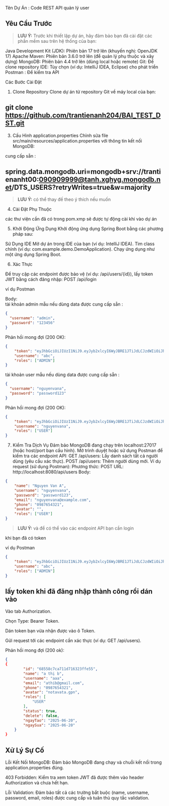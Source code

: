 Tên Dự Án : Code REST API quản lý user

## **Yêu Cầu Trước**
> **LƯU Ý:** Trước khi thiết lập dự án, hãy đảm bảo bạn đã cài đặt các phần mềm sau trên hệ thống của bạn:

Java Development Kit (JDK): Phiên bản 17 trở lên (khuyến nghị: OpenJDK 17)
Apache Maven: Phiên bản 3.6.0 trở lên (để quản lý phụ thuộc và xây dựng)
MongoDB: Phiên bản 4.4 trở lên (dùng local hoặc remote)
Git: Để clone repository
IDE: Tùy chọn (ví dụ: IntelliJ IDEA, Eclipse) cho phát triển
Postman : Để kiểm tra API 

Các Bước Cài Đặt
1. Clone Repository
Clone dự án từ repository Git về máy local của bạn:

##    git clone https://github.com/trantienanh204/BAI_TEST_DST.git

3. Cấu Hình application.properties
Chỉnh sửa file src/main/resources/application.properties với thông tin kết nối MongoDB:

cung cấp sẵn :  

##       spring.data.mongodb.uri=mongodb+srv://trantienanht00:090909999@tanh.xghyg.mongodb.net/DTS_USERS?retryWrites=true&w=majority

> **LƯU Ý:**       có thể thay đế theo ý thích nếu muốn 

4. Cài Đặt Phụ Thuộc

các thư viện cần đã có trong pom.xmp sẽ được tự động cài khi vào dự án

5. Khởi Động Ứng Dụng
Khởi động ứng dụng Spring Boot bằng các phương pháp sau:

Sử Dụng IDE
Mở dự án trong IDE của bạn (ví dụ: IntelliJ IDEA).
Tìm class chính (ví dụ: com.example.demo.DemoApplication).
Chạy ứng dụng như một ứng dụng Spring Boot.

6. Xác Thực

Để truy cập các endpoint được bảo vệ (ví dụ: /api/users/{id}), lấy token JWT bằng cách đăng nhập:
POST /api/login

ví dụ Postman

Body:  
tài khoản admin mẫu nếu dùng data được cung cấp sẵn :


```json
{
  "username": "admin",
  "password": "123456"
}
```
Phản hồi mong đợi (200 OK):
```json
{
    "token": "eyJhbGciOiJIUzI1NiJ9.eyJyb2xlcyI6WyJBRE1JTiJdLCJzdWIiOiJhYmMiLCJpYXQiOjE3NTA0MjYwMTcsImV4cCI6MTc1MDUxMjQxN30...",
    "username": "abc",
    "roles": ["ADMIN"]
}
```
tài khoản user mẫu nếu dùng data được cung cấp sẵn :


```json
{
  "username": "nguyenvana",
  "password": "password123"
}
```
Phản hồi mong đợi (200 OK):
```json
{
    "token": "eyJhbGciOiJIUzI1NiJ9.eyJyb2xlcyI6WyJBRE1JTiJdLCJzdWIiOiJhYmMiLCJpYXQiOjE3NTA0MjYwMTcsImV4cCI6MTc1MDUxMjQxN30...",
    "username": "nguyenvana",
    "roles": ["USER"]
}
```

7. Kiểm Tra Dịch Vụ
Đảm bảo MongoDB đang chạy trên localhost:27017 (hoặc host/port bạn cấu hình).
Mở trình duyệt hoặc sử dụng Postman để kiểm tra các endpoint API:
GET /api/users: Lấy danh sách tất cả người dùng (yêu cầu xác thực). 
POST /api/users: Thêm người dùng mới. 
Ví dụ request (sử dụng Postman):
Phương thức: POST
URL: http://localhost:8080/api/users
Body:
```json
{
    "name": "Nguyen Van A",
    "username": "nguyenvana",
    "password": "password123",
    "email": "nguyenvana@example.com",
    "phone": "0987654321",
    "avatar": "",
    "roles": ["USER"]
}
```
> **LƯU Ý:** và để có thể vào các endpoint API bạn cần login 

khi bạn đã có token 

ví dụ Postman
```json
{
    "token": "eyJhbGciOiJIUzI1NiJ9.eyJyb2xlcyI6WyJBRE1JTiJdLCJzdWIiOiJhYmMiLCJpYXQiOjE3NTA0MjYwMTcsImV4cCI6MTc1MDUxMjQxN30...",
    "username": "abc",
    "roles": ["ADMIN"]
}
```
## lấy token khi đã đăng nhập thành công rồi dán vào 

Vào tab Authorization.

Chọn Type: Bearer Token.

Dán token bạn vừa nhận được vào ô Token.

Gửi request tới các endpoint cần xác thực (ví dụ: GET /api/users).

Phản hồi mong đợi (200 ok):
```json
{
{
        "id": "68558c7ca711d716323ffe55",
        "name": "a thị b",
        "username": "aaa",
        "email": "athib@gmail.com",
        "phone": "0987654321",
        "avatar": "notavata.gpn",
        "roles": [
            "USER"
        ],
        "status": true,
        "delete": false,
        "ngayTao": "2025-06-20",
        "ngaySua": "2025-06-20"
    }
}
```
## Xử Lý Sự Cố

Lỗi Kết Nối MongoDB: Đảm bảo MongoDB đang chạy và chuỗi kết nối trong application.properties đúng.

403 Forbidden: Kiểm tra xem token JWT đã được thêm vào header Authorization và chưa hết hạn.

Lỗi Validation: Đảm bảo tất cả các trường bắt buộc (name, username, password, email, roles) được cung cấp và tuân thủ quy tắc validation.

